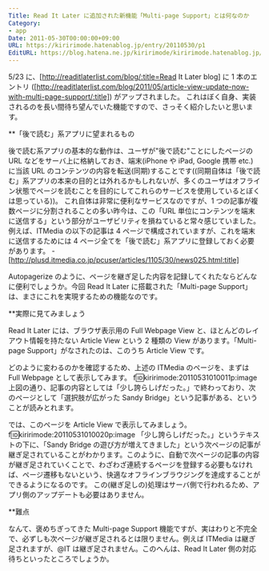 ```yaml
---
Title: Read It Later に追加された新機能「Multi-page Support」とは何なのか
Category:
- app
Date: 2011-05-30T00:00:00+09:00
URL: https://kiririmode.hatenablog.jp/entry/20110530/p1
EditURL: https://blog.hatena.ne.jp/kiririmode/kiririmode.hatenablog.jp/atom/entry/8454420450078211028
---
```


5/23 に、[http://readitlaterlist.com/blog/:title=Read It Later blog] に 1 本のエントリ ([http://readitlaterlist.com/blog/2011/05/article-view-update-now-with-multi-page-support/:title]) がアップされました。
これはぼく自身、実装されるのを長い間待ち望んでいた機能ですので、さっそく紹介したいと思います。

**「後で読む」系アプリに望まれるもの

後で読む系アプリの基本的な動作は、ユーザが"後で読む"ことにしたページの URL などをサーバ上に格納しておき、端末(iPhone や iPad, Google 携帯 etc.) に当該 URL のコンテンツの内容を転送(同期)することです((同期自体は「後で読む」系アプリの本来の目的とは外れるかもしれないが、多くのユーザはオフライン状態でページを読むことを目的にしてこれらのサービスを使用しているとぼくは思っている))。
これ自体は非常に便利なサービスなのですが、1 つの記事が複数ページに分割されることの多い昨今は、この「URL 単位にコンテンツを端末に送信する」という部分がユーザビリティを損ねていると常々感じていました。
例えば、ITMedia の以下の記事は 4 ページで構成されていますが、これを端末に送信するためには 4 ページ全てを「後で読む」系アプリに登録しておく必要があります。
-[http://plusd.itmedia.co.jp/pcuser/articles/1105/30/news025.html:title]

Autopagerize のように、ページを継ぎ足した内容を記録してくれたならどんなに便利でしょうか。今回 Read It Later に搭載された「Multi-page Support」は、まさにこれを実現するための機能なのです。

**実際に見てみましょう

Read It Later には、ブラウザ表示用の Full Webpage View と、ほとんどのレイアウト情報を持たない Article View という 2 種類の View があります。「Multi-page Support」がなされたのは、このうち Article View です。

どのように変わるのかを確認するため、上述の ITMedia のページを、まずは Full Webpage として表示してみます。
f:id:kiririmode:20110531010011p:image
上図の通り、記事の内容としては「少し誇らしげだった。」で終わっており、次のページとして「選択肢が広がった Sandy Bridge」という記事がある、ということが読みとれます。


では、このページを Article View で表示してみましょう。
f:id:kiririmode:20110531010020p:image
「少し誇らしげだった。」というテキストの下に、「Sandy Bridge の遊び方が増えてきました」という次ページの記事が継ぎ足されていることがわかります。このように、自動で次ページの記事の内容が継ぎ足されていくことで、わざわざ連続するページを登録する必要もなければ、ページ遷移もないという、快適なオフラインブラウジングを達成することができるようになるのです。
この(継ぎ足しの)処理はサーバ側で行われるため、アプリ側のアップデートも必要はありません。

**難点

なんて、褒めちぎってきた Multi-page Support 機能ですが、実はわりと不完全で、必ずしも次ページが継ぎ足されるとは限りません。例えば ITMedia は継ぎ足されますが、@IT は継ぎ足されません。このへんは、Read It Later 側の対応待ちといったところでしょうか。
